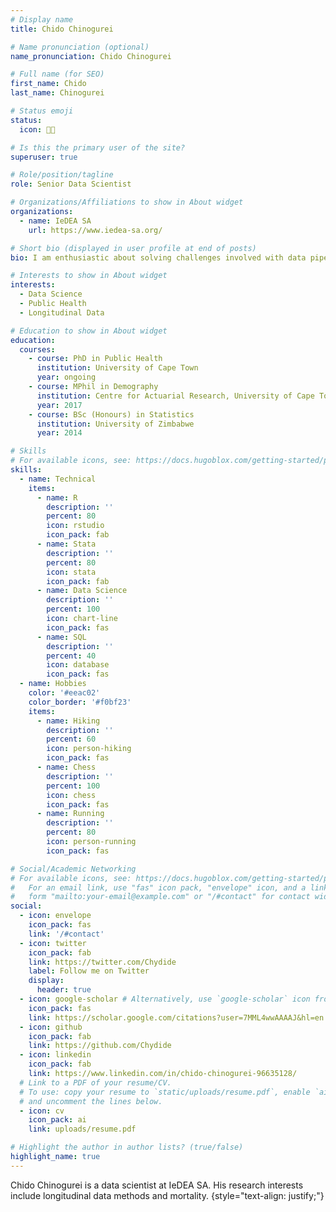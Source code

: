 ```yaml
---
# Display name
title: Chido Chinogurei

# Name pronunciation (optional)
name_pronunciation: Chido Chinogurei

# Full name (for SEO)
first_name: Chido
last_name: Chinogurei

# Status emoji
status:
  icon: 🏃🏽

# Is this the primary user of the site?
superuser: true

# Role/position/tagline
role: Senior Data Scientist

# Organizations/Affiliations to show in About widget
organizations:
  - name: IeDEA SA
    url: https://www.iedea-sa.org/

# Short bio (displayed in user profile at end of posts)
bio: I am enthusiastic about solving challenges involved with data pipelines from different systems with a keen focus on routine data maintenance for various public health systems and longitudinal methods in data analysis of public health issues.

# Interests to show in About widget
interests:
  - Data Science
  - Public Health
  - Longitudinal Data

# Education to show in About widget
education:
  courses:
    - course: PhD in Public Health
      institution: University of Cape Town
      year: ongoing
    - course: MPhil in Demography 
      institution: Centre for Actuarial Research, University of Cape Town
      year: 2017
    - course: BSc (Honours) in Statistics
      institution: University of Zimbabwe
      year: 2014

# Skills
# For available icons, see: https://docs.hugoblox.com/getting-started/page-builder/#icons
skills:
  - name: Technical
    items:
      - name: R
        description: ''
        percent: 80
        icon: rstudio
        icon_pack: fab
      - name: Stata
        description: ''
        percent: 80
        icon: stata
        icon_pack: fab      
      - name: Data Science
        description: ''
        percent: 100
        icon: chart-line
        icon_pack: fas
      - name: SQL
        description: ''
        percent: 40
        icon: database
        icon_pack: fas
  - name: Hobbies
    color: '#eeac02'
    color_border: '#f0bf23'
    items:
      - name: Hiking
        description: ''
        percent: 60
        icon: person-hiking
        icon_pack: fas
      - name: Chess
        description: ''
        percent: 100
        icon: chess
        icon_pack: fas
      - name: Running
        description: ''
        percent: 80
        icon: person-running
        icon_pack: fas

# Social/Academic Networking
# For available icons, see: https://docs.hugoblox.com/getting-started/page-builder/#icons
#   For an email link, use "fas" icon pack, "envelope" icon, and a link in the
#   form "mailto:your-email@example.com" or "/#contact" for contact widget.
social:
  - icon: envelope
    icon_pack: fas
    link: '/#contact'
  - icon: twitter
    icon_pack: fab
    link: https://twitter.com/Chydide
    label: Follow me on Twitter
    display:
      header: true
  - icon: google-scholar # Alternatively, use `google-scholar` icon from `ai` icon pack
    icon_pack: fas
    link: https://scholar.google.com/citations?user=7MML4wwAAAAJ&hl=en
  - icon: github
    icon_pack: fab
    link: https://github.com/Chydide
  - icon: linkedin
    icon_pack: fab
    link: https://www.linkedin.com/in/chido-chinogurei-96635128/
  # Link to a PDF of your resume/CV.
  # To use: copy your resume to `static/uploads/resume.pdf`, enable `ai` icons in `params.yaml`,
  # and uncomment the lines below.
  - icon: cv
    icon_pack: ai
    link: uploads/resume.pdf

# Highlight the author in author lists? (true/false)
highlight_name: true
---
```


Chido Chinogurei is a data scientist at IeDEA SA. His research interests include longitudinal data methods and mortality.
{style="text-align: justify;"}
